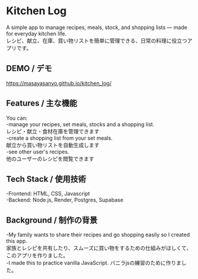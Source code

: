 # Kitchen Log

A simple app to manage recipes, meals, stock, and shopping lists — made for everyday kitchen life.  
レシピ、献立、在庫、買い物リストを簡単に管理できる、日常の料理に役立つアプリです。  

## DEMO / デモ

https://masayasanyo.github.io/kitchen_log/  


## Features / 主な機能
  
You can:  
-manage your recipes, set meals, stocks and a shopping list.  
 レシピ・献立・食材在庫を管理できます  
-create a shopping list from your set meals.  
 献立から買い物リストを自動生成します  
-see other user's recipes.  
 他のユーザーのレシピを閲覧できます  


## Tech Stack / 使用技術  
  
-Frontend: HTML, CSS, Javascript  
-Backend: Node.js, Render, Postgres, Supabase  
  

## Background / 制作の背景  
  
-My family wants to share their recipes and go shopping easily so I created this app.  
 家族とレシピを共有したり、スムーズに買い物をするための仕組みがほしくて、このアプリを作りました。  
-I made this to practice vanilla JavaScript.
 バニラjsの練習のために作りました。
